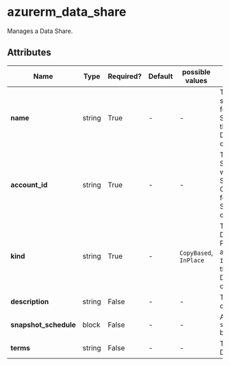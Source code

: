 # azurerm_data_share

Manages a Data Share.

## Attributes

| Name | Type | Required? | Default  | possible values | Description |
| ---- | ---- | --------- | -------- | ----------- | ----------- |
| **name** | string | True | -  |  -  | The name which should be used for this Data Share. Changing this forces a new Data Share to be created. | 
| **account_id** | string | True | -  |  -  | The ID of the Data Share account in which the Data Share is created. Changing this forces a new Data Share to be created. | 
| **kind** | string | True | -  |  `CopyBased`, `InPlace`  | The kind of the Data Share. Possible values are `CopyBased` and `InPlace`. Changing this forces a new Data Share to be created. | 
| **description** | string | False | -  |  -  | The Data Share's description. | 
| **snapshot_schedule** | block | False | -  |  -  | A `snapshot_schedule` block. | 
| **terms** | string | False | -  |  -  | The terms of the Data Share. | 

